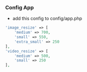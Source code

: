 ### Config App
- add this config to config/app.php
```php
'image_resize' => [
    'medium' => 700,
    'small' => 550,
    'extra_small' => 250
],
'video_resize' => [
    'medium' => 500,
    'small' => 250
],
```